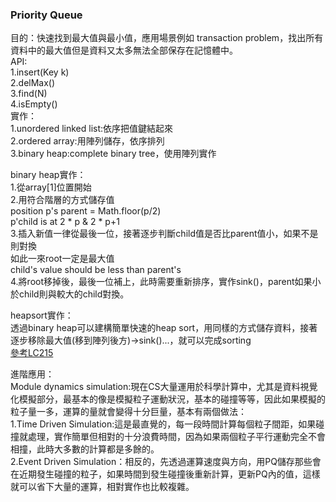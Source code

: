 ### Priority Queue
目的：快速找到最大值與最小值，應用場景例如 transaction problem，找出所有資料中的最大值但是資料又太多無法全部保存在記憶體中。  
API:  
1.insert(Key k)  
2.delMax()  
3.find(N)  
4.isEmpty()  
實作：  
1.unordered linked list:依序把值鍵結起來  
2.ordered array:用陣列儲存，依序排列  
3.binary heap:complete binary tree，使用陣列實作  

binary heap實作：  
1.從array[1]位置開始  
2.用符合階層的方式儲存值  
position p's parent = Math.floor(p/2)  
p'child is at 2 * p & 2 * p+1    
3.插入新值一律從最後一位，接著逐步判斷child值是否比parent值小，如果不是則對換  
如此一來root一定是最大值  
child's value should be less than parent's  
4.將root移掉後，最後一位補上，此時需要重新排序，實作sink()，parent如果小於child則與較大的child對換。  

heapsort實作：  
透過binary heap可以建構簡單快速的heap sort，用同樣的方式儲存資料，接著逐步移除最大值(移到陣列後方)->sink()...，就可以完成sorting  
[參考LC215](https://github.com/sj82516/Blog/blob/master/LeetCode/LC215.md)

進階應用：  
Module dynamics simulation:現在CS大量運用於科學計算中，尤其是資料視覺化模擬部分，最基本的像是模擬粒子運動狀況，基本的碰撞等等，因此如果模擬的粒子量一多，運算的量就會變得十分巨量，基本有兩個做法：  
1.Time Driven Simulation:這是最直覺的，每一段時間計算每個粒子間距，如果碰撞就處理，實作簡單但相對的十分浪費時間，因為如果兩個粒子平行運動完全不會相撞，此時大多數的計算都是多餘的。  
2.Event Driven Simulation：相反的，先透過運算速度與方向，用PQ儲存那些會在近期發生碰撞的粒子，如果時間到發生碰撞後重新計算，更新PQ內的值，這樣就可以省下大量的運算，相對實作也比較複雜。      
